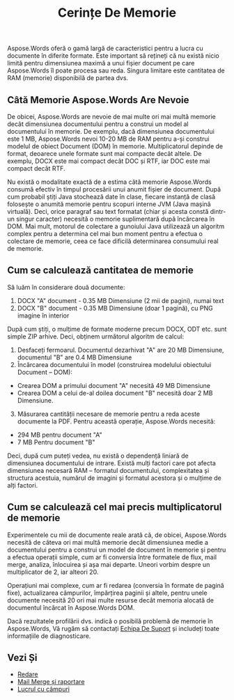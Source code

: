 ﻿---
title: Cerințe De Memorie
second_title: Aspose.Words pentru Java
articleTitle: Cerințe De Memorie
linktitle: Cerințe De Memorie
description: "Câtă memorie face Aspose.Words pentru Java solicitați să lucrați cu documente? Aflați detaliile."
type: docs
weight: 10
url: /ro/java/memory-requirements/
---

Aspose.Words oferă o gamă largă de caracteristici pentru a lucra cu documente în diferite formate. Este important să rețineți că nu există nicio limită pentru dimensiunea maximă a unui fișier document pe care Aspose.Words îl poate procesa sau reda. Singura limitare este cantitatea de RAM (memorie) disponibilă de partea dvs.

## Câtă Memorie Aspose.Words Are Nevoie

De obicei, Aspose.Words are nevoie de mai multe ori mai multă memorie decât dimensiunea documentului pentru a construi un model al documentului în memorie. De exemplu, dacă dimensiunea documentului este 1 MB, Aspose.Words nevoi 10-20 MB de RAM pentru a-și construi modelul de obiect Document (DOM) în memorie. Multiplicatorul depinde de format, deoarece unele formate sunt mai compacte decât altele. De exemplu, DOCX este mai compact decât DOC și RTF, iar DOC este mai compact decât RTF.

Nu există o modalitate exactă de a estima câtă memorie Aspose.Words consumă efectiv în timpul procesării unui anumit fișier de document. După cum probabil știți Java stochează date în clase, fiecare instanță de clasă folosește o anumită memorie pentru scopuri interne JVM (Java mașină virtuală). Deci, orice paragraf sau text formatat (chiar și acesta constă dintr-un singur caracter) necesită o memorie suplimentară după încărcarea în DOM. Mai mult, motorul de colectare a gunoiului Java utilizează un algoritm complex pentru a determina cel mai bun moment pentru a efectua o colectare de memorie, ceea ce face dificilă determinarea consumului real de memorie.

## Cum se calculează cantitatea de memorie

Să luăm în considerare două documente:

1. DOCX "A" document - 0.35 MB Dimensiune (2 mii de pagini), numai text
2. DOCX "B" document - 0.35 MB Dimensiune (doar 1 pagină), cu PNG imagine în interior

După cum știți, o mulțime de formate moderne precum DOCX, ODT etc. sunt simple ZIP arhive. Deci, obținem următorul algoritm de calcul:
1. Desfaceți fermoarul. Documentul dezarhivat "A" are 20 MB Dimensiune, documentul "B" are 0.4 MB Dimensiune
2. Încărcarea documentului în model (construirea modelului obiectului Document – DOM):
* Crearea DOM a primului document "A" necesită 49 MB Dimensiune
* Crearea DOM a celui de-al doilea document "B" necesită doar 2 MB Dimensiune.
3. Măsurarea cantității necesare de memorie pentru a reda aceste documente la PDF. Pentru această operație, Aspose.Words necesită:
  *  294 MB pentru document "A"
  * 7 MB Pentru document "B"

Deci, după cum puteți vedea, nu există o dependență liniară de dimensiunea documentului de intrare. Există mulți factori care pot afecta dimensiunea necesară RAM – formatul documentului, complexitatea și structura acestuia, numărul de imagini și formatul acestora și o mulțime de alți factori.

## Cum se calculează cel mai precis multiplicatorul de memorie

Experimentele cu mii de documente reale arată că, de obicei, Aspose.Words necesită de câteva ori mai multă memorie decât dimensiunea medie a documentului pentru a construi un model de document în memorie și pentru a efectua operații simple, cum ar fi conversia între formatele de flux, mail merge, analiza, înlocuirea și așa mai departe. Uneori vorbim despre un multiplicator de 2, iar alteori 20.

Operațiuni mai complexe, cum ar fi redarea (conversia în formate de pagină fixe), actualizarea câmpurilor, împărțirea paginii și altele, pentru unele documente necesită 20 ori mai multe resurse decât memoria alocată de documentul încărcat în Aspose.Words DOM.

Dacă rezultatele profilării dvs. indică o posibilă problemă de memorie în Aspose.Words, Vă rugăm să contactați [Echipa De Suport](/words/java/technical-support/) și includeți toate informațiile de diagnosticare.

## Vezi Și

* [Redare](/words/java/rendering/)
* [Mail Merge și raportare](/words/java/mail-merge-and-reporting/)
* [Lucrul cu câmpuri](/words/java/working-with-fields/)